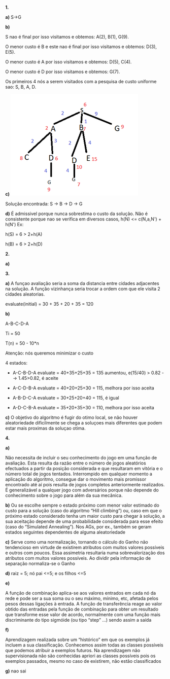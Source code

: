 **1.**

**a)** S->G

**b)** 

S nao é final por isso visitamos e obtemos: A(2), B(1), G(9).

O menor custo é B e este nao é final por isso visitamos e obtemos: D(3), E(5).

O menor custo é A por isso visitamos e obtemos: D(5), C(4).

O menor custo é D por isso visitamos e obtemos: G(7).

Os primeiros 4 nós a serem visitados com a pesquisa de custo uniforme sao: S, B, A, D.


**c)** ![tree](./img/1c_2017_ER.png)

Solução encontrada: S -> B -> D -> G

**d)** É admissivel porque nunca sobrestima o custo da solução.
Não é consistente porque nao se verifica em diversos casos, h(N) <= c(N,a,N') + h(N')
Ex:

h(S) = 6 > 2+h(A)

h(B) = 6 > 2+h(D)


**2.**


**a)**





**3.**

**a)** A funçao avaliação seria a soma da distancia entre cidades adjacentes na solução. A função vizinhança seria trocar a ordem com que ele visita 2 cidades aleatorias.

evaluate(initial) = 30 + 35 + 20 + 35 = 120

**b)**

A-B-C-D-A

Ti = 50

T(n) = 50 - 10*n 

Atenção: nós queremos minimizar o custo


4 estados:

* A-C-B-D-A  evaluate = 40+35+25+35 = 135 aumentou, e(15/40) > 0.82 --> 1.45>0.82, é aceite

* A-C-D-B-A evaluate = 40+20+25+30 = 115, melhora por isso aceita
 
* A-B-D-C-A evaluate = 30+25+20+40 = 115, é igual

* A-D-C-B-A evaluate = 35+20+35+30 = 110, melhora por isso aceita



**c)** O objetivo do algoritmo é fugir do otimo local, se não houver aleatoriedade dificilmente se chega a soluçoes mais diferentes que podem estar mais proximas da soluçao otima.



**4.**

**a)**

Não necessita de incluir o seu conhecimento do jogo em uma função de avaliação. Esta resulta da 
razão entre o número de jogos aleatórios efectuados a partir da posição considerada e que resultaram 
em vitória e o número total de jogos tentados. 
Interrompido em qualquer momento a aplicação do algoritmo, consegue dar o movimento mais 
promissor encontrado até aí pois resulta de jogos completos anteriormente realizados. É generalizável 
a qualquer jogo com adversários porque não depende do conhecimento sobre o jogo para além da sua 
mecânica.


**b)** Ou se escolhe sempre o estado próximo com menor valor estimado do custo para a solução (caso do 
algoritmo “Hill climbing”) ou, caso em que o próximo estado considerado tenha um maior custo para 
chegar à solução, a sua aceitação depende de uma probabilidade considerada para esse efeito (caso 
do “Simulated Annealing”). Nos AGs, por ex., também se geram estados seguintes dependentes de 
alguma aleatoriedade 

**c)** Serve como uma normalização, tornando o cálculo do Ganho não tendencioso em virtude de
existirem atributos com muitos valores possíveis e outros com poucos. Essa assimetria resultaria
numa sobrevalorização dos atributos com muitos valores possíveis. Ao dividir pela informação de
separação normaliza-se o Ganho


**d)** raiz = 5; nó pai <=5; e os filhos <=5

**e)**

A função de combinação aplica-se aos valores entrados em cada nó da rede e pode ser a sua soma
ou o seu máximo, mínimo, etc, afetada pelos pesos dessas ligações à entrada. A função de
transferência reage ao valor obtido das entradas pela função de combinação para obter um
resultado que transforme esse valor de acordo, normalmente com uma função mais discriminante
do tipo sigmóide (ou tipo “step” …) sendo assim a saída


**f)**


Aprendizagem realizada sobre um “histórico” em que os exemplos já incluem a sua classificação.
Conhecemos assim todas as classes possíveis que podemos atribuir a exemplos futuros. Na
aprendizagem não supervisionada não são conhecidas apriori as classes possíveis pois os exemplos
passados, mesmo no caso de existirem, não estão classificados 


**g)** nao sai